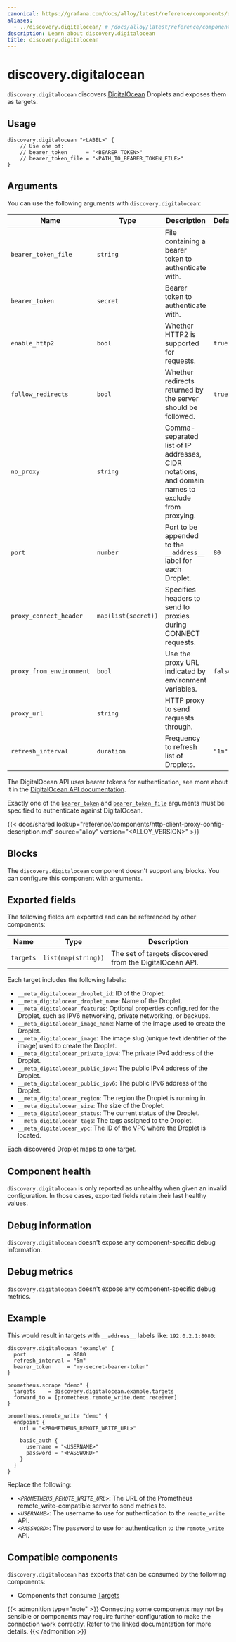 ```yaml
---
canonical: https://grafana.com/docs/alloy/latest/reference/components/discovery/discovery.digitalocean/
aliases:
  - ../discovery.digitalocean/ # /docs/alloy/latest/reference/components/discovery.digitalocean/
description: Learn about discovery.digitalocean
title: discovery.digitalocean
---
```


# discovery.digitalocean

`discovery.digitalocean` discovers [DigitalOcean][] Droplets and exposes them as targets.

[DigitalOcean]: https://www.digitalocean.com/

## Usage

```alloy
discovery.digitalocean "<LABEL>" {
    // Use one of:
    // bearer_token      = "<BEARER_TOKEN>"
    // bearer_token_file = "<PATH_TO_BEARER_TOKEN_FILE>"
}
```

## Arguments

You can use the following arguments with `discovery.digitalocean`:

Name                     | Type                | Description                                                                                      | Default | Required
-------------------------|---------------------|--------------------------------------------------------------------------------------------------|---------|---------
`bearer_token_file`      | `string`            | File containing a bearer token to authenticate with.                                             |         | no
`bearer_token`           | `secret`            | Bearer token to authenticate with.                                                               |         | no
`enable_http2`           | `bool`              | Whether HTTP2 is supported for requests.                                                         | `true`  | no
`follow_redirects`       | `bool`              | Whether redirects returned by the server should be followed.                                     | `true`  | no
`no_proxy`               | `string`            | Comma-separated list of IP addresses, CIDR notations, and domain names to exclude from proxying. |         | no
`port`                   | `number`            | Port to be appended to the `__address__` label for each Droplet.                                 | `80`    | no
`proxy_connect_header`   | `map(list(secret))` | Specifies headers to send to proxies during CONNECT requests.                                    |         | no
`proxy_from_environment` | `bool`              | Use the proxy URL indicated by environment variables.                                            | `false` | no
`proxy_url`              | `string`            | HTTP proxy to send requests through.                                                             |         | no
`refresh_interval`       | `duration`          | Frequency to refresh list of Droplets.                                                           | `"1m"`  | no

The DigitalOcean API uses bearer tokens for authentication, see more about it in the [DigitalOcean API documentation](https://docs.digitalocean.com/reference/api/api-reference/#section/Authentication).

Exactly one of the [`bearer_token`][arguments] and [`bearer_token_file`][arguments] arguments must be specified to authenticate against DigitalOcean.

[arguments]: #arguments

{{< docs/shared lookup="reference/components/http-client-proxy-config-description.md" source="alloy" version="<ALLOY_VERSION>" >}}

## Blocks

The `discovery.digitalocean` component doesn't support any blocks. You can configure this component with arguments.

## Exported fields

The following fields are exported and can be referenced by other components:

Name      | Type                | Description
----------|---------------------|---------------------------------------------------------
`targets` | `list(map(string))` | The set of targets discovered from the DigitalOcean API.

Each target includes the following labels:

* `__meta_digitalocean_droplet_id`: ID of the Droplet.
* `__meta_digitalocean_droplet_name`: Name of the Droplet.
* `__meta_digitalocean_features`: Optional properties configured for the Droplet, such as IPV6 networking, private networking, or backups.
* `__meta_digitalocean_image_name`: Name of the image used to create the Droplet.
* `__meta_digitalocean_image`: The image slug (unique text identifier of the image) used to create the Droplet.
* `__meta_digitalocean_private_ipv4`: The private IPv4 address of the Droplet.
* `__meta_digitalocean_public_ipv4`: The public IPv4 address of the Droplet.
* `__meta_digitalocean_public_ipv6`: The public IPv6 address of the Droplet.
* `__meta_digitalocean_region`: The region the Droplet is running in.
* `__meta_digitalocean_size`: The size of the Droplet.
* `__meta_digitalocean_status`: The current status of the Droplet.
* `__meta_digitalocean_tags`: The tags assigned to the Droplet.
* `__meta_digitalocean_vpc`: The ID of the VPC where the Droplet is located.

Each discovered Droplet maps to one target.

## Component health

`discovery.digitalocean` is only reported as unhealthy when given an invalid configuration.
In those cases, exported fields retain their last healthy values.

## Debug information

`discovery.digitalocean` doesn't expose any component-specific debug information.

## Debug metrics

`discovery.digitalocean` doesn't expose any component-specific debug metrics.

## Example

This would result in targets with `__address__` labels like: `192.0.2.1:8080`:

```alloy
discovery.digitalocean "example" {
  port             = 8080
  refresh_interval = "5m"
  bearer_token     = "my-secret-bearer-token"
}

prometheus.scrape "demo" {
  targets    = discovery.digitalocean.example.targets
  forward_to = [prometheus.remote_write.demo.receiver]
}

prometheus.remote_write "demo" {
  endpoint {
    url = "<PROMETHEUS_REMOTE_WRITE_URL>"

    basic_auth {
      username = "<USERNAME>"
      password = "<PASSWORD>"
    }
  }
}
```

Replace the following:

* _`<PROMETHEUS_REMOTE_WRITE_URL>`_: The URL of the Prometheus remote_write-compatible server to send metrics to.
* _`<USERNAME>`_: The username to use for authentication to the `remote_write` API.
* _`<PASSWORD>`_: The password to use for authentication to the `remote_write` API.

<!-- START GENERATED COMPATIBLE COMPONENTS -->

## Compatible components

`discovery.digitalocean` has exports that can be consumed by the following components:

- Components that consume [Targets](../../../compatibility/#targets-consumers)

{{< admonition type="note" >}}
Connecting some components may not be sensible or components may require further configuration to make the connection work correctly.
Refer to the linked documentation for more details.
{{< /admonition >}}

<!-- END GENERATED COMPATIBLE COMPONENTS -->
